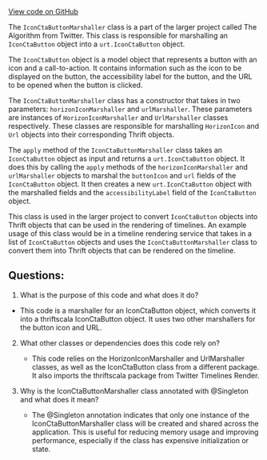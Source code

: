 [View code on GitHub](https://github.com/misbahsy/the-algorithm/product-mixer/core/src/main/scala/com/twitter/product_mixer/core/functional_component/marshaller/response/urt/button/IconCtaButtonMarshaller.scala)

The `IconCtaButtonMarshaller` class is a part of the larger project called The Algorithm from Twitter. This class is responsible for marshalling an `IconCtaButton` object into a `urt.IconCtaButton` object. 

The `IconCtaButton` object is a model object that represents a button with an icon and a call-to-action. It contains information such as the icon to be displayed on the button, the accessibility label for the button, and the URL to be opened when the button is clicked. 

The `IconCtaButtonMarshaller` class has a constructor that takes in two parameters: `horizonIconMarshaller` and `urlMarshaller`. These parameters are instances of `HorizonIconMarshaller` and `UrlMarshaller` classes respectively. These classes are responsible for marshalling `HorizonIcon` and `Url` objects into their corresponding Thrift objects. 

The `apply` method of the `IconCtaButtonMarshaller` class takes an `IconCtaButton` object as input and returns a `urt.IconCtaButton` object. It does this by calling the `apply` methods of the `horizonIconMarshaller` and `urlMarshaller` objects to marshal the `buttonIcon` and `url` fields of the `IconCtaButton` object. It then creates a new `urt.IconCtaButton` object with the marshalled fields and the `accessibilityLabel` field of the `IconCtaButton` object. 

This class is used in the larger project to convert `IconCtaButton` objects into Thrift objects that can be used in the rendering of timelines. An example usage of this class would be in a timeline rendering service that takes in a list of `IconCtaButton` objects and uses the `IconCtaButtonMarshaller` class to convert them into Thrift objects that can be rendered on the timeline.
## Questions: 
 1. What is the purpose of this code and what does it do?
   - This code is a marshaller for an IconCtaButton object, which converts it into a thriftscala IconCtaButton object. It uses two other marshallers for the button icon and URL.
   
2. What other classes or dependencies does this code rely on?
   - This code relies on the HorizonIconMarshaller and UrlMarshaller classes, as well as the IconCtaButton class from a different package. It also imports the thriftscala package from Twitter Timelines Render.
   
3. Why is the IconCtaButtonMarshaller class annotated with @Singleton and what does it mean?
   - The @Singleton annotation indicates that only one instance of the IconCtaButtonMarshaller class will be created and shared across the application. This is useful for reducing memory usage and improving performance, especially if the class has expensive initialization or state.